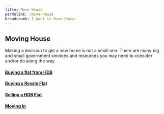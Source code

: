 ```yaml
---
title: Move House
permalink: /move-house
breadcrumb: I Want to Move House
---
```


## Moving House

Making a decision to get a new home is not a small one. There are many big and small government services and resources you may need to consider and/or do along the way. 

#### [Buying a flat from HDB](/buying-a-hdb/)
#### [Buying a Resale Flat](/resale/)
#### [Selling a HDB Flat](/selling/)
#### [Moving In](/move-in)
